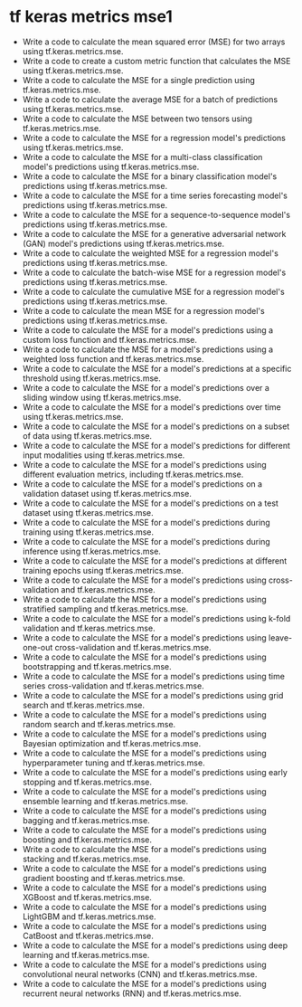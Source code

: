 # tf keras metrics mse1

- Write a code to calculate the mean squared error (MSE) for two arrays using tf.keras.metrics.mse.
- Write a code to create a custom metric function that calculates the MSE using tf.keras.metrics.mse.
- Write a code to calculate the MSE for a single prediction using tf.keras.metrics.mse.
- Write a code to calculate the average MSE for a batch of predictions using tf.keras.metrics.mse.
- Write a code to calculate the MSE between two tensors using tf.keras.metrics.mse.
- Write a code to calculate the MSE for a regression model's predictions using tf.keras.metrics.mse.
- Write a code to calculate the MSE for a multi-class classification model's predictions using tf.keras.metrics.mse.
- Write a code to calculate the MSE for a binary classification model's predictions using tf.keras.metrics.mse.
- Write a code to calculate the MSE for a time series forecasting model's predictions using tf.keras.metrics.mse.
- Write a code to calculate the MSE for a sequence-to-sequence model's predictions using tf.keras.metrics.mse.
- Write a code to calculate the MSE for a generative adversarial network (GAN) model's predictions using tf.keras.metrics.mse.
- Write a code to calculate the weighted MSE for a regression model's predictions using tf.keras.metrics.mse.
- Write a code to calculate the batch-wise MSE for a regression model's predictions using tf.keras.metrics.mse.
- Write a code to calculate the cumulative MSE for a regression model's predictions using tf.keras.metrics.mse.
- Write a code to calculate the mean MSE for a regression model's predictions using tf.keras.metrics.mse.
- Write a code to calculate the MSE for a model's predictions using a custom loss function and tf.keras.metrics.mse.
- Write a code to calculate the MSE for a model's predictions using a weighted loss function and tf.keras.metrics.mse.
- Write a code to calculate the MSE for a model's predictions at a specific threshold using tf.keras.metrics.mse.
- Write a code to calculate the MSE for a model's predictions over a sliding window using tf.keras.metrics.mse.
- Write a code to calculate the MSE for a model's predictions over time using tf.keras.metrics.mse.
- Write a code to calculate the MSE for a model's predictions on a subset of data using tf.keras.metrics.mse.
- Write a code to calculate the MSE for a model's predictions for different input modalities using tf.keras.metrics.mse.
- Write a code to calculate the MSE for a model's predictions using different evaluation metrics, including tf.keras.metrics.mse.
- Write a code to calculate the MSE for a model's predictions on a validation dataset using tf.keras.metrics.mse.
- Write a code to calculate the MSE for a model's predictions on a test dataset using tf.keras.metrics.mse.
- Write a code to calculate the MSE for a model's predictions during training using tf.keras.metrics.mse.
- Write a code to calculate the MSE for a model's predictions during inference using tf.keras.metrics.mse.
- Write a code to calculate the MSE for a model's predictions at different training epochs using tf.keras.metrics.mse.
- Write a code to calculate the MSE for a model's predictions using cross-validation and tf.keras.metrics.mse.
- Write a code to calculate the MSE for a model's predictions using stratified sampling and tf.keras.metrics.mse.
- Write a code to calculate the MSE for a model's predictions using k-fold validation and tf.keras.metrics.mse.
- Write a code to calculate the MSE for a model's predictions using leave-one-out cross-validation and tf.keras.metrics.mse.
- Write a code to calculate the MSE for a model's predictions using bootstrapping and tf.keras.metrics.mse.
- Write a code to calculate the MSE for a model's predictions using time series cross-validation and tf.keras.metrics.mse.
- Write a code to calculate the MSE for a model's predictions using grid search and tf.keras.metrics.mse.
- Write a code to calculate the MSE for a model's predictions using random search and tf.keras.metrics.mse.
- Write a code to calculate the MSE for a model's predictions using Bayesian optimization and tf.keras.metrics.mse.
- Write a code to calculate the MSE for a model's predictions using hyperparameter tuning and tf.keras.metrics.mse.
- Write a code to calculate the MSE for a model's predictions using early stopping and tf.keras.metrics.mse.
- Write a code to calculate the MSE for a model's predictions using ensemble learning and tf.keras.metrics.mse.
- Write a code to calculate the MSE for a model's predictions using bagging and tf.keras.metrics.mse.
- Write a code to calculate the MSE for a model's predictions using boosting and tf.keras.metrics.mse.
- Write a code to calculate the MSE for a model's predictions using stacking and tf.keras.metrics.mse.
- Write a code to calculate the MSE for a model's predictions using gradient boosting and tf.keras.metrics.mse.
- Write a code to calculate the MSE for a model's predictions using XGBoost and tf.keras.metrics.mse.
- Write a code to calculate the MSE for a model's predictions using LightGBM and tf.keras.metrics.mse.
- Write a code to calculate the MSE for a model's predictions using CatBoost and tf.keras.metrics.mse.
- Write a code to calculate the MSE for a model's predictions using deep learning and tf.keras.metrics.mse.
- Write a code to calculate the MSE for a model's predictions using convolutional neural networks (CNN) and tf.keras.metrics.mse.
- Write a code to calculate the MSE for a model's predictions using recurrent neural networks (RNN) and tf.keras.metrics.mse.